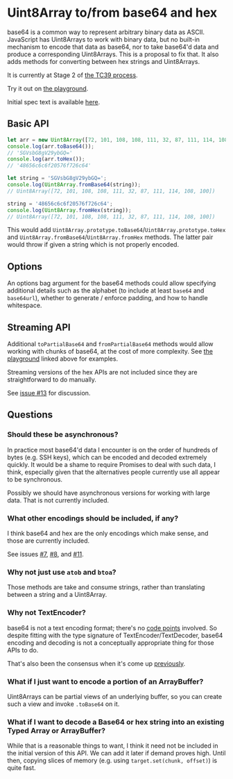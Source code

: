 # Uint8Array to/from base64 and hex

base64 is a common way to represent arbitrary binary data as ASCII. JavaScript has Uint8Arrays to work with binary data, but no built-in mechanism to encode that data as base64, nor to take base64'd data and produce a corresponding Uint8Arrays. This is a proposal to fix that. It also adds methods for converting between hex strings and Uint8Arrays.

It is currently at Stage 2 of [the TC39 process](https://tc39.es/process-document/).

Try it out on [the playground](https://tc39.github.io/proposal-arraybuffer-base64/).

Initial spec text is available [here](https://tc39.github.io/proposal-arraybuffer-base64/spec/).

## Basic API

```js
let arr = new Uint8Array([72, 101, 108, 108, 111, 32, 87, 111, 114, 108, 100]);
console.log(arr.toBase64());
// 'SGVsbG8gV29ybGQ='
console.log(arr.toHex());
// '48656c6c6f20576f726c64'
```

```js
let string = 'SGVsbG8gV29ybGQ=';
console.log(Uint8Array.fromBase64(string));
// Uint8Array([72, 101, 108, 108, 111, 32, 87, 111, 114, 108, 100])

string = '48656c6c6f20576f726c64';
console.log(Uint8Array.fromHex(string));
// Uint8Array([72, 101, 108, 108, 111, 32, 87, 111, 114, 108, 100])
```

This would add `Uint8Array.prototype.toBase64`/`Uint8Array.prototype.toHex` and `Uint8Array.fromBase64`/`Uint8Array.fromHex` methods. The latter pair would throw if given a string which is not properly encoded.

## Options

An options bag argument for the base64 methods could allow specifying additional details such as the alphabet (to include at least `base64` and `base64url`), whether to generate / enforce padding, and how to handle whitespace.

## Streaming API

Additional `toPartialBase64` and `fromPartialBase64` methods would allow working with chunks of base64, at the cost of more complexity. See [the playground](https://tc39.github.io/proposal-arraybuffer-base64/) linked above for examples.

Streaming versions of the hex APIs are not included since they are straightforward to do manually.

See [issue #13](https://github.com/tc39/proposal-arraybuffer-base64/issues/13) for discussion.

## Questions

### Should these be asynchronous?

In practice most base64'd data I encounter is on the order of hundreds of bytes (e.g. SSH keys), which can be encoded and decoded extremely quickly. It would be a shame to require Promises to deal with such data, I think, especially given that the alternatives people currently use all appear to be synchronous.

Possibly we should have asynchronous versions for working with large data. That is not currently included.

### What other encodings should be included, if any?

I think base64 and hex are the only encodings which make sense, and those are currently included.

See issues [#7](https://github.com/tc39/proposal-arraybuffer-base64/issues/7), [#8](https://github.com/tc39/proposal-arraybuffer-base64/issues/8), and [#11](https://github.com/tc39/proposal-arraybuffer-base64/issues/11).

### Why not just use `atob` and `btoa`?

Those methods are take and consume strings, rather than translating between a string and a Uint8Array.

### Why not TextEncoder?

base64 is not a text encoding format; there's no [code points](https://unicode.org/glossary/#code_point) involved. So despite fitting with the type signature of TextEncoder/TextDecoder, base64 encoding and decoding is not a conceptually appropriate thing for those APIs to do.

That's also been the consensus when it's come up [previously](https://discourse.wicg.io/t/base64-with-textencoder-textdecoder/1307/2).

### What if I just want to encode a portion of an ArrayBuffer?

Uint8Arrays can be partial views of an underlying buffer, so you can create such a view and invoke `.toBase64` on it.

### What if I want to decode a Base64 or hex string into an existing Typed Array or ArrayBuffer?

While that is a reasonable things to want, I think it need not be included in the initial version of this API. We can add it later if demand proves high. Until then, copying slices of memory (e.g. using `target.set(chunk, offset)`) is quite fast.
